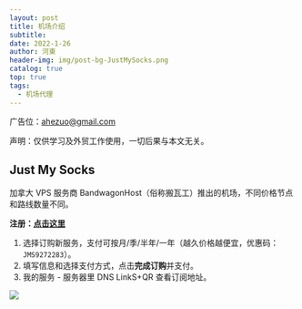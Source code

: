 ```yaml
---
layout: post
title: 机场介绍
subtitle: 
date: 2022-1-26
author: 河東
header-img: img/post-bg-JustMySocks.png
catalog: true
top: true
tags:
  - 机场代理
---
```


广告位：<ahezuo@gmail.com>

声明：仅供学习及外贸工作使用，一切后果与本文无关。

## Just My Socks

加拿大 VPS 服务商 BandwagonHost（俗称搬瓦工）推出的机场，不同价格节点和路线数量不同。

**注册：[点击这里](https://justmysocks.net/members/aff.php?aff=12029)**

1. 选择订购新服务，支付可按月/季/半年/一年（越久价格越便宜，优惠码：`JMS9272283`）。
2. 填写信息和选择支付方式，点击**完成订购**并支付。
3. 我的服务 - 服务器里 DNS LinkS+QR 查看订阅地址。

![](https://i.imgur.com/hijxyiP.png)



